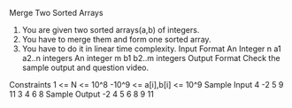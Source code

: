 
Merge Two Sorted Arrays

1. You are given two sorted arrays(a,b) of integers.
2. You have to merge them and form one sorted array.
3. You have to do it in linear time complexity.
Input Format
An Integer n 
a1
a2..n integers
An integer m
b1
b2..m integers
Output Format
Check the sample output and question video.

Constraints
1 <= N <= 10^8
-10^9 <= a[i],b[i] <= 10^9
Sample Input
4
-2 
5 
9 
11
3
4 
6 
8
Sample Output
-2
4
5
6
8
9
11
